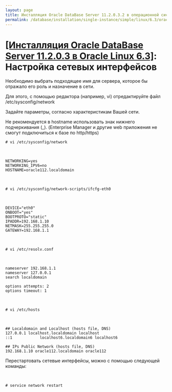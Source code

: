 ```yaml
---
layout: page
title: Инсталляция Oracle DataBase Server 11.2.0.3.2 в операционной системе Oracle Linux 6.3 x86_64
permalink: /database/installation/single-instance/simple/linux/6.3/oracle/11.2/network-interface/
---
```


# <a href="/database/installation/single-instance/simple/linux/6.3/oracle/11.2/">[Инсталляция Oracle DataBase Server 11.2.0.3 в Oracle Linux 6.3]</a>: Настройка сетевых интерфейсов


Необходимо выбрать подходящее имя для сервера, которое бы отражало его роль и назначение в сети.


Для этого, с помощью редактора (например, vi) отредактируйте файл /etc/sysconfig/network


Задайте параметры, согласно характеристикам Вашей сети.


Не рекомендуется в hostname использовать знак нижнего подчеркивания (_). (Enterprise Manager и другие web приложения не смогут подключиться к базе по http/https)


    # vi /etc/sysconfig/network

<br/>


    NETWORKING=yes
    NETWORKING_IPV6=no
    HOSTNAME=oracle112.localdomain


<br/>

    # vi /etc/sysconfig/network-scripts/ifcfg-eth0

<br/>

    DEVICE="eth0"
    ONBOOT="yes"
    BOOTPROTO="static"
    IPADDR=192.168.1.10
    NETMASK=255.255.255.0
    GATEWAY=192.168.1.1


<br/>

    # vi /etc/resolv.conf

<br/>

    nameserver 192.168.1.1
    nameserver 127.0.0.1
    search localdomain

    options attempts: 2
    options timeout: 1


<br/>

    # vi /etc/hosts

<br/>

    ## Localdomain and Localhost (hosts file, DNS)
    127.0.0.1 localhost.localdomain localhost
    ::1            localhost6.localdomain6 localhost6

    ## IPs Public Network (hosts file, DNS)
    192.168.1.10 oracle112.localdomain oracle112


Перестартовать сетевые интерфейсы, можно с помощью следующей команды:

<br/>

    # service network restart
